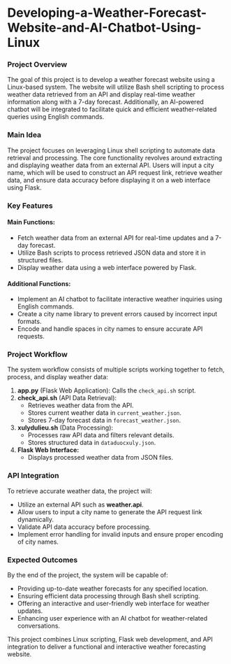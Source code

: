 # Developing-a-Weather-Forecast-Website-and-AI-Chatbot-Using-Linux

### **Project Overview**
The goal of this project is to develop a weather forecast website using a Linux-based system. The website will utilize Bash shell scripting to process weather data retrieved from an API and display real-time weather information along with a 7-day forecast. Additionally, an AI-powered chatbot will be integrated to facilitate quick and efficient weather-related queries using English commands.

### **Main Idea**
The project focuses on leveraging Linux shell scripting to automate data retrieval and processing. The core functionality revolves around extracting and displaying weather data from an external API. Users will input a city name, which will be used to construct an API request link, retrieve weather data, and ensure data accuracy before displaying it on a web interface using Flask.

### **Key Features**
#### **Main Functions:**
- Fetch weather data from an external API for real-time updates and a 7-day forecast.
- Utilize Bash scripts to process retrieved JSON data and store it in structured files.
- Display weather data using a web interface powered by Flask.

#### **Additional Functions:**
- Implement an AI chatbot to facilitate interactive weather inquiries using English commands.
- Create a city name library to prevent errors caused by incorrect input formats.
- Encode and handle spaces in city names to ensure accurate API requests.

### **Project Workflow**
The system workflow consists of multiple scripts working together to fetch, process, and display weather data:
1. **app.py** (Flask Web Application): Calls the `check_api.sh` script.
2. **check_api.sh** (API Data Retrieval):
   - Retrieves weather data from the API.
   - Stores current weather data in `current_weather.json`.
   - Stores 7-day forecast data in `forecast_weather.json`.
3. **xulydulieu.sh** (Data Processing):
   - Processes raw API data and filters relevant details.
   - Stores structured data in `dataduocxuly.json`.
4. **Flask Web Interface:**
   - Displays processed weather data from JSON files.

### **API Integration**
To retrieve accurate weather data, the project will:
- Utilize an external API such as **weather.api**.
- Allow users to input a city name to generate the API request link dynamically.
- Validate API data accuracy before processing.
- Implement error handling for invalid inputs and ensure proper encoding of city names.

### **Expected Outcomes**
By the end of the project, the system will be capable of:
- Providing up-to-date weather forecasts for any specified location.
- Ensuring efficient data processing through Bash shell scripting.
- Offering an interactive and user-friendly web interface for weather updates.
- Enhancing user experience with an AI chatbot for weather-related conversations.

This project combines Linux scripting, Flask web development, and API integration to deliver a functional and interactive weather forecasting website.



